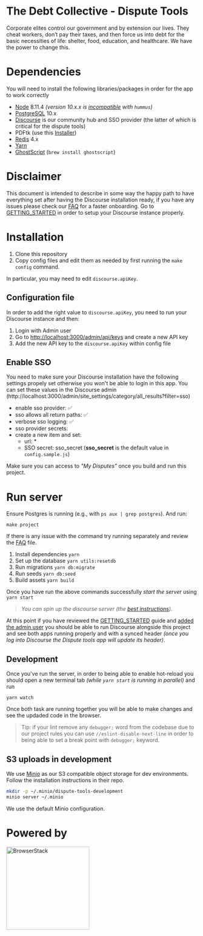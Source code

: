 # The Debt Collective - Dispute Tools

Corporate elites control our government and by extension our lives. They cheat workers, don’t pay their taxes, and then force us into debt for the basic necessities of life: shelter, food, education, and healthcare. We have the power to change this.

# Dependencies

You will need to install the following libraries/packages in order for
the app to work correctly

-   [Node](https://nodejs.org/) 8.11.4 _(version 10.x.x is [incompatible](http://pdfhummus.com/post/173608369726/hummusjs-1087) with `hummus`)_
-   [PostgreSQL](https://www.postgresql.org/) 10.x
-   [Discourse](https://github.com/discourse/discourse) is our community hub and SSO provider (the latter of which is critical for the dispute tools)
-   PDFtk (use this [Installer](https://www.pdflabs.com/tools/pdftk-the-pdf-toolkit/pdftk_server-2.02-mac_osx-10.11-setup.pkg))
-   [Redis](https://redis.io/) 4.x
-   [Yarn](https://yarnpkg.com/)
-   [GhostScript](https://www.ghostscript.com/) (`brew install ghostscript`)

# Disclaimer

This document is intended to describe in some way the happy path to have everything set after having the Discourse installation ready, if you have any issues please check our [FAQ](./FAQ.md) for a faster onboarding. Go to [GETTING_STARTED](./GETTING_STARTED.md) in order to setup your Discourse instance properly.

# Installation

1.  Clone this repository
2.  Copy config files and edit them as needed by first running the `make config` command.

In particular, you may need to edit `discourse.apiKey`.

## Configuration file

In order to add the right value to `discourse.apiKey`, you need to run your Discourse instance and then:

1.  Login with Admin user
1.  Go to [http://localhost:3000/admin/api/keys](http://localhost:3000/admin/api/keys) and create a new API key
1.  Add the new API key to the `discourse.apiKey` within config file

## Enable SSO

You need to make sure your Discourse installation have the following settings propely set otherwise you won't be able to login in this app. You can set these values in the Discourse admin (http://localhost:3000/admin/site_settings/category/all_results?filter=sso)

-   enable sso provider: ✅
-   sso allows all return paths: ✅
-   verbose sso logging: ✅
-   sso provider secrets:
-   create a new item and set:
    -   url: \*
    -   SSO secret: sso_secret (**sso_secret** is the default value in `config.sample.js`)

Make sure you can access to _"My Disputes"_ once you build and run this project.

# Run server

Ensure Postgres is running (e.g., with `ps aux | grep postgres`). And run:

```
make project
```

If there is any issue with the command try running separately and review the [FAQ](./FAQ.md) file.

1.  Install dependencies `yarn`
1.  Set up the database `yarn utils:resetdb`
1.  Run migrations `yarn db:migrate`
1.  Run seeds `yarn db:seed`
1.  Build assets `yarn build`

Once you have run the above commands successfully _start the server_ using `yarn start`

> _You can spin up the discourse server (the [best
> instructions](https://github.com/discourse/discourse/blob/master/docs/DEVELOPER-ADVANCED.md))._

At this point if you have reviewed the [GETTING_STARTED](./GETTING_STARTED.md) guide and [added the admin user](./HOW_TO.md) you should be able to run Discourse alongside this project and see both apps running properly and with a synced header _(once you log into Discourse the Dispute tools app will update its header)_.

## Development

Once you've run the server, in order to being able to enable hot-reload you should open a new terminal tab _(while `yarn start` is running in parallel)_ and run

```
yarn watch
```

Once both task are running together you will be able to make changes and see the updaded code in the browser.

> Tip: if your lint remove any `debugger;` word from the codebase due to our project rules you can use `//eslint-disable-next-line` in order to being able to set a break point with `debugger;` keyword.

## S3 uploads in development

We use [Minio](https://github.com/minio/minio) as our S3 compatible object storage for dev environments. Follow the installation instructions in their repo.

```sh
mkdir -p ~/.minio/dispute-tools-development
minio server ~/.minio
```

We use the default Minio configuration.

# Powered by

[<img src="https://www.browserstack.com/images/layout/browserstack-logo-600x315.png" alt="BrowserStack" width="219"/>](http://browserstack.com/)
